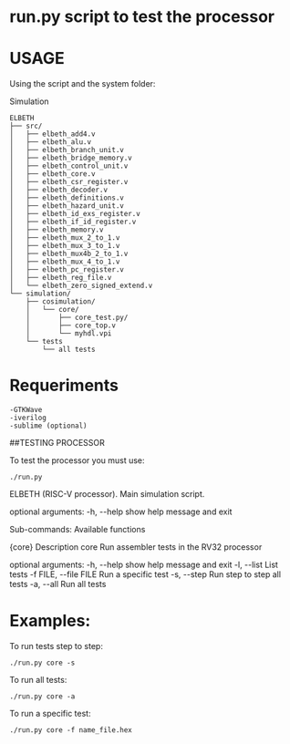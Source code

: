 # run.py script to test the processor

USAGE
======

Using the script and the system folder:

Simulation
```
ELBETH
├── src/
│   ├── elbeth_add4.v
│   ├── elbeth_alu.v
│   ├── elbeth_branch_unit.v
│   ├── elbeth_bridge_memory.v
│   ├── elbeth_control_unit.v
│   ├── elbeth_core.v
│   ├── elbeth_csr_register.v
│   ├── elbeth_decoder.v
│   ├── elbeth_definitions.v
│   ├── elbeth_hazard_unit.v
│   ├── elbeth_id_exs_register.v
│   ├── elbeth_if_id_register.v
│   ├── elbeth_memory.v
│   ├── elbeth_mux_2_to_1.v
│   ├── elbeth_mux_3_to_1.v
│   ├── elbeth_mux4b_2_to_1.v
│   ├── elbeth_mux_4_to_1.v
│   ├── elbeth_pc_register.v
│   ├── elbeth_reg_file.v
│   └── elbeth_zero_signed_extend.v
└── simulation/
    ├── cosimulation/
    │	└── core/
    │	    ├── core_test.py/
    │	    ├── core_top.v
    │	    └── myhdl.vpi
    └── tests
    	└── all tests
```

Requeriments
============

	-GTKWave
	-iverilog
	-sublime (optional)

##TESTING PROCESSOR



To test the processor you must use:
	
	./run.py

ELBETH (RISC-V processor). Main simulation script.

optional arguments:
  -h, --help  show help message and exit

Sub-commands:
  Available functions

  {core}      Description
    core      Run assembler tests in the RV32 processor

optional arguments:
  -h, --help            show help message and exit
  -l, --list            List tests
  -f FILE, --file FILE  Run a specific test
  -s, --step            Run step to step all tests
  -a, --all             Run all tests


Examples:
=====================

To run tests step to step:

	./run.py core -s

To run all tests:

	./run.py core -a

To run a specific test:

	./run.py core -f name_file.hex
